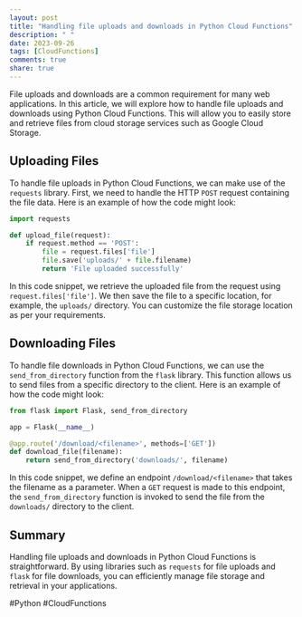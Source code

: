 ```yaml
---
layout: post
title: "Handling file uploads and downloads in Python Cloud Functions"
description: " "
date: 2023-09-26
tags: [CloudFunctions]
comments: true
share: true
---
```


File uploads and downloads are a common requirement for many web applications. In this article, we will explore how to handle file uploads and downloads using Python Cloud Functions. This will allow you to easily store and retrieve files from cloud storage services such as Google Cloud Storage.

## Uploading Files

To handle file uploads in Python Cloud Functions, we can make use of the `requests` library. First, we need to handle the HTTP `POST` request containing the file data. Here is an example of how the code might look:

```python
import requests

def upload_file(request):
    if request.method == 'POST':
        file = request.files['file']
        file.save('uploads/' + file.filename)
        return 'File uploaded successfully'
```

In this code snippet, we retrieve the uploaded file from the request using `request.files['file']`. We then save the file to a specific location, for example, the `uploads/` directory. You can customize the file storage location as per your requirements.

## Downloading Files

To handle file downloads in Python Cloud Functions, we can use the `send_from_directory` function from the `flask` library. This function allows us to send files from a specific directory to the client. Here is an example of how the code might look:

```python
from flask import Flask, send_from_directory

app = Flask(__name__)

@app.route('/download/<filename>', methods=['GET'])
def download_file(filename):
    return send_from_directory('downloads/', filename)
```

In this code snippet, we define an endpoint `/download/<filename>` that takes the filename as a parameter. When a `GET` request is made to this endpoint, the `send_from_directory` function is invoked to send the file from the `downloads/` directory to the client.

## Summary

Handling file uploads and downloads in Python Cloud Functions is straightforward. By using libraries such as `requests` for file uploads and `flask` for file downloads, you can efficiently manage file storage and retrieval in your applications.

#Python #CloudFunctions